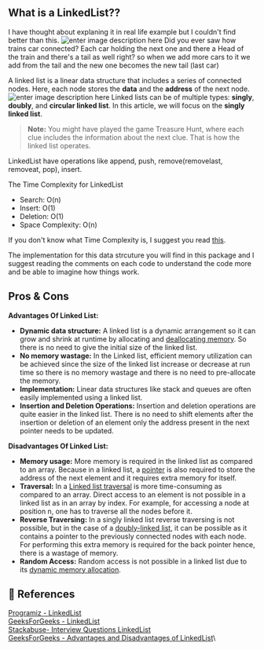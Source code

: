 
## What is a LinkedList??
I have thought about explaning it in real life example but I couldn't find better than this.
![enter image description here](https://mir-s3-cdn-cf.behance.net/project_modules/disp/0d8f8410905773.560ed8d7374db.gif)
Did you ever saw how trains car connected? Each car holding the next one and there a Head of the train and there's a tail as well right? so when we add more cars to it we add from the tail and the new one becomes the new tail (last car)


A linked list is a linear data structure that includes a series of connected nodes. Here, each node stores the **data** and the **address** of the next node.
![enter image description here](https://cdn.programiz.com/sites/tutorial2program/files/linked-list-concept.png)
Linked lists can be of multiple types: **singly**, **doubly**, and **circular linked list**. In this article, we will focus on the **singly linked list**.

> **Note:** You might have played the game Treasure Hunt, where each clue includes the information about the next clue. That is how the linked list operates.

LinkedList have operations like append, push, remove(removelast, removeat, pop), insert.

The Time Complexity for LinkedList

- Search: O(n)
- Insert: O(1)
- Deletion: O(1)
- Space Complexity: O(n)

If you don't know what Time Complexity is, I suggest you read [this](https://www.geeksforgeeks.org/understanding-time-complexity-simple-examples/).

The implementation for this data strcuture  you will find in this package and I suggest reading the comments on each code to understand the code more and be able to imagine how things work.


## Pros & Cons
**Advantages Of Linked List:**

-   **Dynamic data structure:**  A linked list is a dynamic arrangement so it can grow and shrink at runtime by allocating and  [deallocating memory](https://www.geeksforgeeks.org/how-to-deallocate-memory-without-using-free-in-c/). So there is no need to give the initial size of the linked list.
-   **No memory wastage:**  In the Linked list, efficient memory utilization can be achieved since the size of the linked list increase or decrease at run time so there is no memory wastage and there is no need to pre-allocate the memory.
-   **Implementation:**  Linear data structures like stack and queues are often easily implemented using a linked list.
-   **Insertion and Deletion Operations:**  Insertion and deletion operations are quite easier in the linked list. There is no need to shift elements after the insertion or deletion of an element only the address present in the next pointer needs to be updated.

**Disadvantages Of Linked List:**

-   **Memory usage:**  More memory is required in the linked list as compared to an array. Because in a linked list, a  [pointer](https://www.geeksforgeeks.org/pointers-in-c-and-c-set-1-introduction-arithmetic-and-array/)  is also required to store the address of the next element and it requires extra memory for itself.
-   **Traversal:**  In a  [Linked list traversal](https://www.geeksforgeeks.org/recursive-insertion-and-traversal-linked-list/)  is more time-consuming as compared to an array. Direct access to an element is not possible in a linked list as in an array by index. For example, for accessing a node at position n, one has to traverse all the nodes before it.
-   **Reverse Traversing:**  In a singly linked list reverse traversing is not possible, but in the case of a  [doubly-linked list](https://www.geeksforgeeks.org/doubly-linked-list/), it can be possible as it contains a pointer to the previously connected nodes with each node. For performing this extra memory is required for the back pointer hence, there is a wastage of memory.
-   **Random Access:**  Random access is not possible in a linked list due to its  [dynamic memory allocation](https://www.geeksforgeeks.org/what-is-dynamic-memory-allocation/).

## 📒 References

[Programiz - LinkedList](https://www.programiz.com/dsa/linked-list)\
[GeeksForGeeks - LinkedList](https://www.geeksforgeeks.org/data-structures/linked-list/)\
[Stackabuse- Interview Questions LinkedList](https://stackabuse.com/linked-list-programming-interview-questions/)\
[GeeksForGeeks - Advantages and Disadvantages of LinkedList](https://www.geeksforgeeks.org/advantages-and-disadvantages-of-linked-list/)\